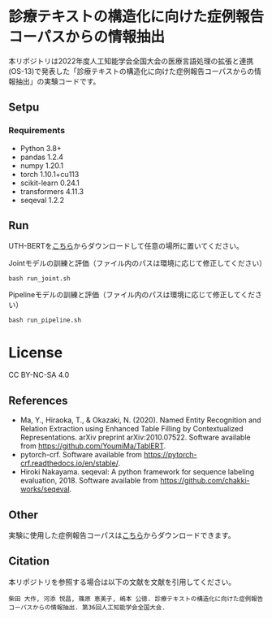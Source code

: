 # 診療テキストの構造化に向けた症例報告コーパスからの情報抽出

本リポジトリは2022年度人工知能学会全国大会の医療言語処理の拡張と連携 (OS-13)で発表した「診療テキストの構造化に向けた症例報告コーパスからの情報抽出」の実験コードです。

## Setpu
### Requirements

- Python 3.8+
- pandas 1.2.4
- numpy 1.20.1
- torch 1.10.1+cu113
- scikit-learn 0.24.1
- transformers 4.11.3
- seqeval 1.2.2

## Run

 UTH-BERTを[こちら](https://ai-health.m.u-tokyo.ac.jp/home/research/uth-bert)からダウンロードして任意の場所に置いてください。

Jointモデルの訓練と評価（ファイル内のパスは環境に応じて修正してください）
```
bash run_joint.sh
```

Pipelineモデルの訓練と評価（ファイル内のパスは環境に応じて修正してください）
```
bash run_pipeline.sh
```

# License
CC BY-NC-SA 4.0

## References

- Ma, Y., Hiraoka, T., & Okazaki, N. (2020). Named Entity Recognition and Relation Extraction using Enhanced Table Filling by Contextualized Representations. arXiv preprint arXiv:2010.07522. Software available from https://github.com/YoumiMa/TablERT.
- pytorch-crf. Software available from https://pytorch-crf.readthedocs.io/en/stable/.
- Hiroki Nakayama. seqeval: A python framework for sequence labeling evaluation, 2018. Software available from https://github.com/chakki-works/seqeval.

## Other
実験に使用した症例報告コーパスは[こちら](https://ai-health.m.u-tokyo.ac.jp/home/research/corpus)からダウンロードできます。

## Citation

本リポジトリを参照する場合は以下の文献を文献を引用してください。

```
柴田 大作, 河添 悦昌, 篠原 恵美子, 嶋本 公徳. 診療テキストの構造化に向けた症例報告コーパスからの情報抽出. 第36回人工知能学会全国大会.
```
